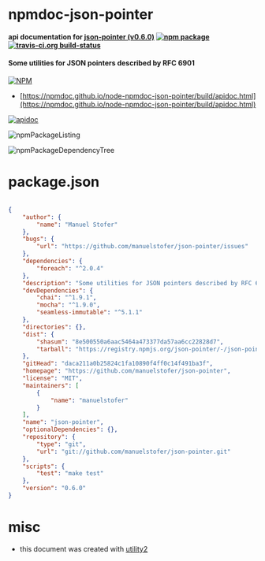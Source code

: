 # npmdoc-json-pointer

#### api documentation for  [json-pointer (v0.6.0)](https://github.com/manuelstofer/json-pointer)  [![npm package](https://img.shields.io/npm/v/npmdoc-json-pointer.svg?style=flat-square)](https://www.npmjs.org/package/npmdoc-json-pointer) [![travis-ci.org build-status](https://api.travis-ci.org/npmdoc/node-npmdoc-json-pointer.svg)](https://travis-ci.org/npmdoc/node-npmdoc-json-pointer)

#### Some utilities for JSON pointers described by RFC 6901

[![NPM](https://nodei.co/npm/json-pointer.png?downloads=true&downloadRank=true&stars=true)](https://www.npmjs.com/package/json-pointer)

- [https://npmdoc.github.io/node-npmdoc-json-pointer/build/apidoc.html](https://npmdoc.github.io/node-npmdoc-json-pointer/build/apidoc.html)

[![apidoc](https://npmdoc.github.io/node-npmdoc-json-pointer/build/screenCapture.buildCi.browser.%252Ftmp%252Fbuild%252Fapidoc.html.png)](https://npmdoc.github.io/node-npmdoc-json-pointer/build/apidoc.html)

![npmPackageListing](https://npmdoc.github.io/node-npmdoc-json-pointer/build/screenCapture.npmPackageListing.svg)

![npmPackageDependencyTree](https://npmdoc.github.io/node-npmdoc-json-pointer/build/screenCapture.npmPackageDependencyTree.svg)



# package.json

```json

{
    "author": {
        "name": "Manuel Stofer"
    },
    "bugs": {
        "url": "https://github.com/manuelstofer/json-pointer/issues"
    },
    "dependencies": {
        "foreach": "^2.0.4"
    },
    "description": "Some utilities for JSON pointers described by RFC 6901",
    "devDependencies": {
        "chai": "^1.9.1",
        "mocha": "^1.9.0",
        "seamless-immutable": "^5.1.1"
    },
    "directories": {},
    "dist": {
        "shasum": "8e500550a6aac5464a473377da57aa6cc22828d7",
        "tarball": "https://registry.npmjs.org/json-pointer/-/json-pointer-0.6.0.tgz"
    },
    "gitHead": "daca211a0b25824c1fa10890f4ff0c14f491ba3f",
    "homepage": "https://github.com/manuelstofer/json-pointer",
    "license": "MIT",
    "maintainers": [
        {
            "name": "manuelstofer"
        }
    ],
    "name": "json-pointer",
    "optionalDependencies": {},
    "repository": {
        "type": "git",
        "url": "git://github.com/manuelstofer/json-pointer.git"
    },
    "scripts": {
        "test": "make test"
    },
    "version": "0.6.0"
}
```



# misc
- this document was created with [utility2](https://github.com/kaizhu256/node-utility2)
